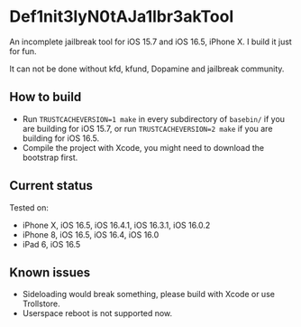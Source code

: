# Def1nit3lyN0tAJa1lbr3akTool

An incomplete jailbreak tool for iOS 15.7 and iOS 16.5, iPhone X. I build it just for fun.

It can not be done without kfd, kfund, Dopamine and jailbreak community.

## How to build

- Run `TRUSTCACHEVERSION=1 make` in every subdirectory of `basebin/` if you are building for iOS 15.7, or run `TRUSTCACHEVERSION=2 make` if you are building for iOS 16.5. 
- Compile the project with Xcode, you might need to download the bootstrap first.

## Current status

Tested on: 
- iPhone X, iOS 16.5, iOS 16.4.1, iOS 16.3.1, iOS 16.0.2
- iPhone 8, iOS 16.5, iOS 16.4, iOS 16.0
- iPad 6, iOS 16.5

## Known issues

- Sideloading would break something, please build with Xcode or use Trollstore.
- Userspace reboot is not supported now.
